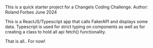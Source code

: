 This is a quick starter project for a ChangeIs Coding Challenge. 
Author: Roland Forbes June 2024

This is a ReactJS/Typescript app that calls FakerAPI and displays some data. 
Typescript is used for strict typing on components as well as for creating a class to hold all api fetch() functionality. 

That is all.. For now!